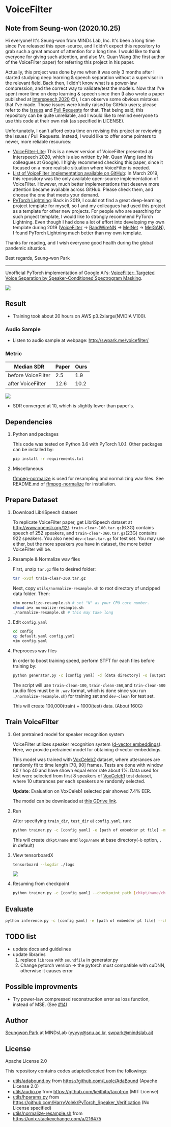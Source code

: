 # VoiceFilter

## Note from Seung-won (2020.10.25)

Hi everyone! It's Seung-won from MINDs Lab, Inc.
It's been a long time since I've released this open-source,
and I didn't expect this repository to grab such a great amount of attention for a long time.
I would like to thank everyone for giving such attention, and also Mr. Quan Wang (the first author of the VoiceFilter paper) for referring this project in his paper.

Actually, this project was done by me when it was only 3 months after I started studying deep learning & speech separation without a supervisor in the relevant field.
Back then, I didn't know what is a power-law compression, and the correct way to validate/test the models.
Now that I've spent more time on deep learning & speech since then (I also wrote a paper published at [Interspeech 2020](https://arxiv.org/abs/2005.03295) 😊),
I can observe some obvious mistakes that I've made.
Those issues were kindly raised by GitHub users; please refer to the
[Issues](https://github.com/mindslab-ai/voicefilter/issues?q=is%3Aissue+) and [Pull Requests](https://github.com/mindslab-ai/voicefilter/pulls) for that.
That being said, this repository can be quite unreliable,
and I would like to remind everyone to use this code at their own risk (as specified in LICENSE).

Unfortunately, I can't afford extra time on revising this project or reviewing the Issues / Pull Requests.
Instead, I would like to offer some pointers to newer, more reliable resources:

- [VoiceFilter-Lite](https://arxiv.org/abs/2009.04323):
This is a newer version of VoiceFilter presented at Interspeech 2020, which is also written by Mr. Quan Wang (and his colleagues at Google).
I highly recommend checking this paper, since it focused on a more realistic situation where VoiceFilter is needed.
- [List of VoiceFilter implementation available on GitHub](https://paperswithcode.com/paper/voicefilter-targeted-voice-separation-by):
In March 2019, this repository was the only available open-source implementation of VoiceFilter.
However, much better implementations that deserve more attention became available across GitHub.
Please check them, and choose the one that meets your demand.
- [PyTorch Lightning](https://www.pytorchlightning.ai/):
Back in 2019, I could not find a great deep-learning project template for myself,
so I and my colleagues had used this project as a template for other new projects.
For people who are searching for such project template, I would like to strongly recommend PyTorch Lightning.
Even though I had done a lot of effort into developing my own template during 2019
([VoiceFilter](https://github.com/mindslab-ai/voicefilter) -> [RandWireNN](https://github.com/seungwonpark/RandWireNN)
-> [MelNet](https://github.com/Deepest-Project/MelNet) -> [MelGAN](https://github.com/seungwonpark/melgan)),
I found PyTorch Lightning much better than my own template.

Thanks for reading, and I wish everyone good health during the global pandemic situation.

Best regards, Seung-won Park

---

Unofficial PyTorch implementation of Google AI's:
[VoiceFilter: Targeted Voice Separation by Speaker-Conditioned Spectrogram Masking](https://arxiv.org/abs/1810.04826).

![](./assets/voicefilter.png)

## Result

- Training took about 20 hours on AWS p3.2xlarge(NVIDIA V100).

### Audio Sample

- Listen to audio sample at webpage: http://swpark.me/voicefilter/


### Metric

| Median SDR             | Paper | Ours |
| ---------------------- | ----- | ---- |
| before VoiceFilter     |  2.5  |  1.9 |
| after VoiceFilter      | 12.6  | 10.2 |

![](./assets/sdr-result.png)

- SDR converged at 10, which is slightly lower than paper's.


## Dependencies

1. Python and packages

    This code was tested on Python 3.6 with PyTorch 1.0.1.
    Other packages can be installed by:

    ```bash
    pip install -r requirements.txt
    ```

1. Miscellaneous 

    [ffmpeg-normalize](https://github.com/slhck/ffmpeg-normalize) is used for resampling and normalizing wav files.
    See README.md of [ffmpeg-normalize](https://github.com/slhck/ffmpeg-normalize/blob/master/README.md) for installation.

## Prepare Dataset

1. Download LibriSpeech dataset

    To replicate VoiceFilter paper, get LibriSpeech dataset at http://www.openslr.org/12/.
    `train-clear-100.tar.gz`(6.3G) contains speech of 252 speakers, and `train-clear-360.tar.gz`(23G) contains 922 speakers.
    You also need `dev-clean.tar.gz` for test set.
    You may use either, but the more speakers you have in dataset, the more better VoiceFilter will be.
    
1. Resample & Normalize wav files

    First, unzip `tar.gz` file to desired folder:
    ```bash
    tar -xvzf train-clear-360.tar.gz
    ```

    Next, copy `utils/normalize-resample.sh` to root directory of unzipped data folder. Then:
    ```bash
    vim normalize-resample.sh # set "N" as your CPU core number.
    chmod a+x normalize-resample.sh
    ./normalize-resample.sh # this may take long
    ```

1. Edit `config.yaml`

    ```bash
    cd config
    cp default.yaml config.yaml
    vim config.yaml
    ```

1. Preprocess wav files

    In order to boost training speed, perform STFT for each files before training by:
    ```bash
    python generator.py -c [config yaml] -d [data directory] -o [output directory] -p [processes to run]
    ```
    The script will use `train-clean-100`, `train-clean-360`,and `trin-clean-500` (audio files must be in `.wav` format, which is done since you run `./normalize-resample.sh`) for training set        and `dev-clean` for test set.

   This will create 100,000(train) + 1000(test) data. (About 160G)


## Train VoiceFilter

1. Get pretrained model for speaker recognition system

    VoiceFilter utilizes speaker recognition system ([d-vector embeddings](https://google.github.io/speaker-id/publications/GE2E/)).
    Here, we provide pretrained model for obtaining d-vector embeddings.

    This model was trained with [VoxCeleb2](http://www.robots.ox.ac.uk/~vgg/data/voxceleb/vox2.html) dataset,
    where utterances are randomly fit to time length [70, 90] frames.
    Tests are done with window 80 / hop 40 and have shown equal error rate about 1%.
    Data used for test were selected from first 8 speakers of [VoxCeleb1](http://www.robots.ox.ac.uk/~vgg/data/voxceleb/vox1.html) test dataset, where 10 utterances per each speakers are randomly selected.
    
    **Update**: Evaluation on VoxCeleb1 selected pair showed 7.4% EER.
    
    The model can be downloaded at [this GDrive link](https://drive.google.com/file/d/1YFmhmUok-W76JkrfA0fzQt3c-ZsfiwfL/view?usp=sharing).

1. Run

    After specifying `train_dir`, `test_dir` at `config.yaml`, run:
    ```bash
    python trainer.py -c [config yaml] -e [path of embedder pt file] -m [name]
    ```
    This will create `chkpt/name` and `logs/name` at base directory(`-b` option, `.` in default)

1. View tensorboardX

    ```bash
    tensorboard --logdir ./logs
    ```
    
    ![](./assets/tensorboard.png)

1. Resuming from checkpoint

    ```bash
    python trainer.py -c [config yaml] --checkpoint_path [chkpt/name/chkpt_{step}.pt] -e [path of embedder pt file] -m name
    ```

## Evaluate

```bash
python inference.py -c [config yaml] -e [path of embedder pt file] --checkpoint_path [path of chkpt pt file] -m [path of mixed wav file] -r [path of reference wav file] -o [output directory]
```

## TODO list
- update docs and guidelines
- update libraries 
  1. replace `librosa` with `soundfile` in generator.py
  2. Change pytorch version -> the pytorch must compatible with cuDNN, otherwise it causes error

## Possible improvments

- Try power-law compressed reconstruction error as loss function, instead of MSE. (See [#14](https://github.com/mindslab-ai/voicefilter/issues/14))

## Author

[Seungwon Park](http://swpark.me) at MINDsLab (yyyyy@snu.ac.kr, swpark@mindslab.ai)

## License

Apache License 2.0

This repository contains codes adapted/copied from the followings:
- [utils/adabound.py](./utils/adabound.py) from https://github.com/Luolc/AdaBound (Apache License 2.0)
- [utils/audio.py](./utils/audio.py) from https://github.com/keithito/tacotron (MIT License)
- [utils/hparams.py](./utils/hparams.py) from https://github.com/HarryVolek/PyTorch_Speaker_Verification (No License specified)
- [utils/normalize-resample.sh](./utils/normalize-resample.sh.) from https://unix.stackexchange.com/a/216475
